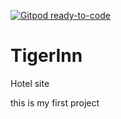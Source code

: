 [![Gitpod ready-to-code](https://img.shields.io/badge/Gitpod-ready--to--code-blue?logo=gitpod)](https://gitpod.io/#https://github.com/DanteTheCarGuy/TigerInn)

# TigerInn
Hotel site

this is my first project

